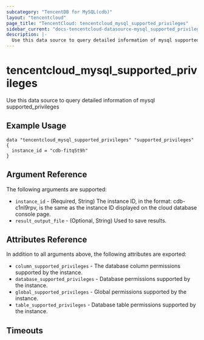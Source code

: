 ```yaml
---
subcategory: "TencentDB for MySQL(cdb)"
layout: "tencentcloud"
page_title: "TencentCloud: tencentcloud_mysql_supported_privileges"
sidebar_current: "docs-tencentcloud-datasource-mysql_supported_privileges"
description: |-
  Use this data source to query detailed information of mysql supported_privileges
---
```


# tencentcloud_mysql_supported_privileges

Use this data source to query detailed information of mysql supported_privileges

## Example Usage

```hcl
data "tencentcloud_mysql_supported_privileges" "supported_privileges" {
  instance_id = "cdb-fitq5t9h"
}
```

## Argument Reference

The following arguments are supported:

* `instance_id` - (Required, String) The instance ID, in the format: cdb-c1nl9rpv, is the same as the instance ID displayed on the cloud database console page.
* `result_output_file` - (Optional, String) Used to save results.

## Attributes Reference

In addition to all arguments above, the following attributes are exported:

* `column_supported_privileges` - The database column permissions supported by the instance.
* `database_supported_privileges` - Database permissions supported by the instance.
* `global_supported_privileges` - Global permissions supported by the instance.
* `table_supported_privileges` - Database table permissions supported by the instance.


## Timeouts

<no value>


